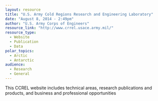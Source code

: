 ```yaml
---
layout: resource
title: "U.S. Army Cold Regions Research and Engineering Laboratory"
date: "August 8, 2014 - 2:49pm"
author: "U.S. Army Corps of Engineers"
resource_link: "http://www.crrel.usace.army.mil/"
resource_type:
  - Website
  - Publication
  - Data
polar_topics:
  - Arctic
  - Antarctic
audience:
  - Research
  - General
---
```


This CCREL website includes technical areas, research publications and products, and business and professional opportunities